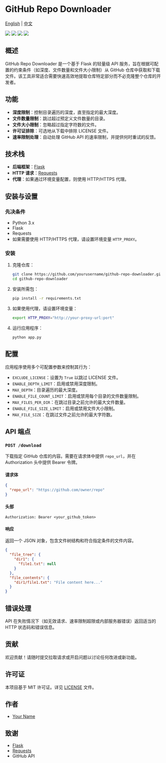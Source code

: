 # GitHub Repo Downloader
[English](https://github.com/leezhuuuuu/Repo2JSON/blob/main/README_EN.md) | [中文](https://github.com/leezhuuuuu/Repo2JSON/blob/main/README.md)

[![](https://img.shields.io/github/license/leezhuuuuu/Repo2JSON.svg)](LICENSE)
![](https://img.shields.io/github/stars/leezhuuuuu/Repo2JSON.svg)
![](https://img.shields.io/github/forks/leezhuuuuu/Repo2JSON.svg)
![](https://img.shields.io/docker/pulls/leezhuuuuu/Repo2JSON.svg)
## 概述

GitHub Repo Downloader 是一个基于 Flask 的轻量级 API 服务，旨在根据可配置的约束条件（如深度、文件数量和文件大小限制）从 GitHub 仓库中获取和下载文件。该工具非常适合需要快速高效地提取仓库特定部分而不必克隆整个仓库的开发者。

## 功能

- **深度限制**：控制目录遍历的深度，直至指定的最大深度。
- **文件数量限制**：跳过超过预定义文件数量的目录。
- **文件大小限制**：忽略超过指定字符数的文件。
- **许可证排除**：可选地从下载中排除 LICENSE 文件。
- **速率限制处理**：自动处理 GitHub API 的速率限制，并提供何时重试的反馈。

## 技术栈

- **后端框架**：[Flask](https://flask.palletsprojects.com/)
- **HTTP 请求**：[Requests](https://docs.python-requests.org/)
- **代理**：如果通过环境变量配置，则使用 HTTP/HTTPS 代理。

## 安装与设置

### 先决条件

- Python 3.x
- Flask
- Requests
- 如果需要使用 HTTP/HTTPS 代理，请设置环境变量 `HTTP_PROXY`。

### 安装

1. 克隆仓库：
   ```bash
   git clone https://github.com/yourusername/github-repo-downloader.git
   cd github-repo-downloader
   ```

2. 安装所需包：
   ```bash
   pip install -r requirements.txt
   ```

3. 如果使用代理，请设置环境变量：
   ```bash
   export HTTP_PROXY="http://your-proxy-url:port"
   ```

4. 运行应用程序：
   ```bash
   python app.py
   ```

## 配置

应用程序使用多个可配置参数来控制其行为：

- `EXCLUDE_LICENSE`：设置为 `True` 以跳过 LICENSE 文件。
- `ENABLE_DEPTH_LIMIT`：启用或禁用深度限制。
- `MAX_DEPTH`：目录遍历的最大深度。
- `ENABLE_FILE_COUNT_LIMIT`：启用或禁用每个目录的文件数量限制。
- `MAX_FILES_PER_DIR`：在跳过目录之前允许的最大文件数量。
- `ENABLE_FILE_SIZE_LIMIT`：启用或禁用文件大小限制。
- `MAX_FILE_SIZE`：在跳过文件之前允许的最大字符数。

## API 端点

### `POST /download`

下载指定 GitHub 仓库的内容。需要在请求体中提供 `repo_url`，并在 Authorization 头中提供 Bearer 令牌。

#### 请求体

```json
{
  "repo_url": "https://github.com/owner/repo"
}
```

#### 头部

```
Authorization: Bearer <your_github_token>
```

#### 响应

返回一个 JSON 对象，包含文件树结构和符合指定条件的文件内容。

```json
{
  "file_tree": {
    "dir1": {
      "file1.txt": null
    }
  },
  "file_contents": {
    "dir1/file1.txt": "File content here..."
  }
}
```

## 错误处理

API 在失败情况下（如无效请求、速率限制超限或内部服务器错误）返回适当的 HTTP 状态码和错误信息。

## 贡献

欢迎贡献！请随时提交拉取请求或开启问题以讨论任何改进或新功能。

## 许可证

本项目基于 MIT 许可证。详见 [LICENSE](LICENSE) 文件。

## 作者

- [Your Name](https://github.com/yourusername)

## 致谢

- [Flask](https://flask.palletsprojects.com/)
- [Requests](https://docs.python-requests.org/)
- GitHub API
